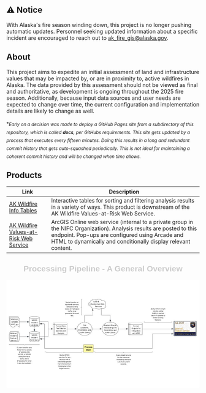 ## ⚠️ Notice
With Alaska's fire season winding down, this project is no longer pushing automatic updates. Personnel seeking updated information about a specific incident are encouraged to reach out to [ak_fire_gis@alaska.gov](mailto:ak_fire_gis@alaska.gov).

## About
This project aims to expedite an initial assessment of land and infrastructure values that may be impacted by, or are in proximity to, active wildfires in Alaska. The data provided by this assessment should not be viewed as final and authoritative, as development is ongoing throughout the 2025 fire season. Additionally, because input data sources and user needs are expected to change over time, the current configuration and implementation details are likely to change as well.

<sub><sup>※</sup><i>Early on a decision was made to deploy a GitHub Pages site from a subdirectory of this repository, which is called <b>docs</b>, per GitHubs requirements. This site gets updated by a process that executes every fifteen minutes. Doing this results in a long and redundant commit history that gets auto-squashed periodically. This is not ideal for maintaining a coherent commit history and will be changed when time allows.</i></sub>

## Products
| Link | Description |
|---------|-------------|
| [AK Wildfire Info Tables](https://con-j-e.github.io/ak-wildfire-values-at-risk/index.html) | Interactive tables for sorting and filtering analysis results in a variety of ways. This product is downstream of the AK Wildfire Values-at-Risk Web Service. |
| [AK Wildfire Values-at-Risk Web Service](https://nifc.maps.arcgis.com/home/item.html?id=107d1dd543a341a8b1764fe97738cfa7) | ArcGIS Online web service (internal to a private group in the NIFC Organization). Analysis results are posted to this endpoint. Pop-ups are configured using Arcade and HTML to dynamically and conditionally display relevant content. |

<h2 align="center" style="font-family:Arial; color:#cccccc;">Processing Pipeline - A General Overview</h2>
<p align="center">
  <img src="docs/repo_readme_graphic.JPG" alt="Centered Image">
</p>
